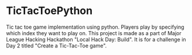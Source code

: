 # TicTacToePython
Tic tac toe game implementation using python. Players play by specifying which index they want to play on.
This project is made as a part of Major League Hacking Hackathon "Local Hack Day: Build". It is for a challenge in Day 2 titled "Create a Tic-Tac-Toe game".

